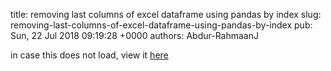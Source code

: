 title: removing last columns of excel dataframe using pandas by index
slug: removing-last-columns-of-excel-dataframe-using-pandas-by-index
pub: Sun, 22 Jul 2018 09:19:28 +0000
authors: Abdur-RahmaanJ

in case this does not load, view it [here](https://github.com/Abdur-rahmaanJ/data-sci-mach-learn-deep-learn/blob/master/pandas_excel_remcolbyindex.ipynb)
